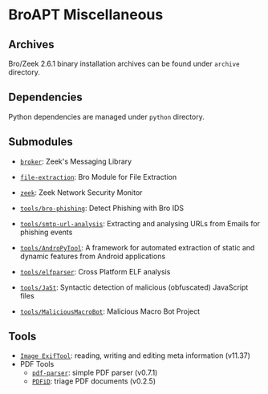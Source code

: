 # BroAPT Miscellaneous

## Archives

Bro/Zeek 2.6.1 binary installation archives can be found under `archive` directory.

## Dependencies

Python dependencies are managed under `python` directory.

## Submodules

- [`broker`](https://github.com/zeek/broker): Zeek's Messaging Library
- [`file-extraction`](https://github.com/hosom/file-extraction): Bro Module for File Extraction
- [`zeek`](https:github.com/zeek/zeek): Zeek Network Security Monitor

- [`tools/bro-phishing`](https://github.com/hosom/bro-phishing): Detect Phishing with Bro IDS
- [`tools/smtp-url-analysis`](https://github.com/initconf/smtp-url-analysis): Extracting and analysing URLs from Emails for phishing events

- [`tools/AndroPyTool`](https://github.com/alexMyG/AndroPyTool): A framework for automated extraction of static and dynamic features from Android applications
- [`tools/elfparser`](https://github.com/jacob-baines/elfparser): Cross Platform ELF analysis
- [`tools/JaSt`](https://github.com/Aurore54F/JaSt): Syntactic detection of malicious (obfuscated) JavaScript files
- [`tools/MaliciousMacroBot`](https://github.com/egaus/MaliciousMacroBot): Malicious Macro Bot Project

## Tools

- [`Image ExifTool`](https://sno.phy.queensu.ca/~phil/exiftool): reading, writing and editing meta information (v11.37)
- PDF Tools
  - [`pdf-parser`](https://blog.didierstevens.com/programs/pdf-tools/#pdf-parser): simple PDF parser (v0.7.1)
  - [`PDFiD`](https://blog.didierstevens.com/programs/pdf-tools/#pdfid): triage PDF documents (v0.2.5)
